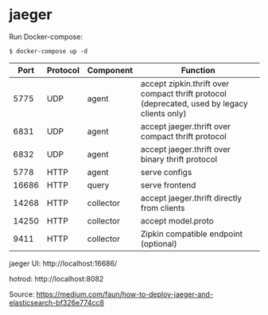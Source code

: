 # jaeger

Run Docker-compose:
```
$ docker-compose up -d
```

| Port | Protocol | Component | Function |
| ---- | ----------- | ---------- | --------- |
| 5775 | UDP |	agent |	accept zipkin.thrift over compact thrift protocol (deprecated, used by legacy clients only)
| 6831 | UDP |	agent |	accept jaeger.thrift over compact thrift protocol
| 6832 | UDP |	agent |	accept jaeger.thrift over binary thrift protocol
| 5778	| HTTP |	agent | 	serve configs |
| 16686	| HTTP |	query | 	serve frontend |
| 14268	| HTTP |	collector | 	accept jaeger.thrift directly from clients |
| 14250	| HTTP |	collector | 	accept model.proto |
| 9411	| HTTP |	collector | 	Zipkin compatible endpoint (optional) |


jaeger UI: http://localhost:16686/

hotrod: http://localhost:8082

Source: https://medium.com/faun/how-to-deploy-jaeger-and-elasticsearch-bf326e774cc8